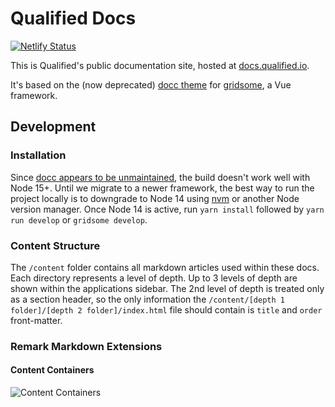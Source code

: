 # Qualified Docs

[![Netlify Status](https://api.netlify.com/api/v1/badges/27a6c94b-2bc0-4376-9a39-48ad05b5085f/deploy-status)](https://app.netlify.com/sites/fervent-mayer-2fb2ca/deploys)

This is Qualified's public documentation site, hosted at [docs.qualified.io](https://docs.qualified.io).

It's based on the (now deprecated) [docc theme](https://docc-theme.netlify.com/) for [gridsome](https://gridsome.org/), a Vue framework.

## Development

### Installation

Since [docc appears to be unmaintained](https://github.com/mrcrmn/docc), the build doesn't work well with Node 15+. Until we migrate to a newer framework, the best way to run the project locally is to downgrade to Node 14 using [nvm](https://github.com/nvm-sh/nvm) or another Node version manager. Once Node 14 is active, run `yarn install` followed by `yarn run develop` or `gridsome develop`.

### Content Structure

The `/content` folder contains all markdown articles used within these docs. Each directory represents a level of depth. Up to 3 levels of depth are shown within the applications sidebar. The 2nd level of depth is treated only as a section header, so the only information the `/content/[depth 1 folder]/[depth 2 folder]/index.html` file should contain is `title` and `order` front-matter. 

### Remark Markdown Extensions

#### Content Containers
![Content Containers](https://p191.p3.n0.cdn.getcloudapp.com/items/9ZuB6pXv/Image%202020-11-04%20at%2012.45.31%20PM.png?source=viewer&v=19cacb18db0da80c607a80a983100112)


